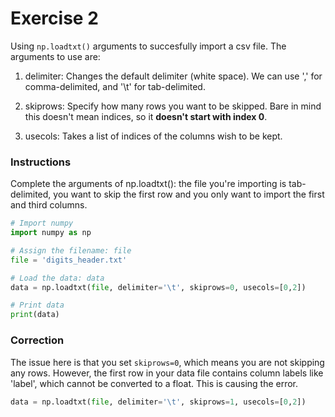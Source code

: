 # Exercise 2
Using `np.loadtxt()` arguments to succesfully import a csv file. The arguments to use are:

1. delimiter: Changes the default delimiter (white space). We can use ',' for comma-delimited, and '\t' for tab-delimited.

2. skiprows: Specify how many rows you want to be skipped. Bare in mind this doesn't mean indices, so it **doesn't start with index 0**.

3. usecols: Takes a list of indices of the columns wish to be kept.

### Instructions
Complete the arguments of np.loadtxt(): the file you're importing is tab-delimited, you want to skip the first row and you only want to import the first and third columns.

```python
# Import numpy
import numpy as np

# Assign the filename: file
file = 'digits_header.txt'

# Load the data: data
data = np.loadtxt(file, delimiter='\t', skiprows=0, usecols=[0,2])

# Print data
print(data)

```

### Correction
The issue here is that you set `skiprows=0`, which means you are not skipping any rows. However, the first row in your data file contains column labels like 'label', which cannot be converted to a float. This is causing the error.

```python
data = np.loadtxt(file, delimiter='\t', skiprows=1, usecols=[0,2])
```

 
